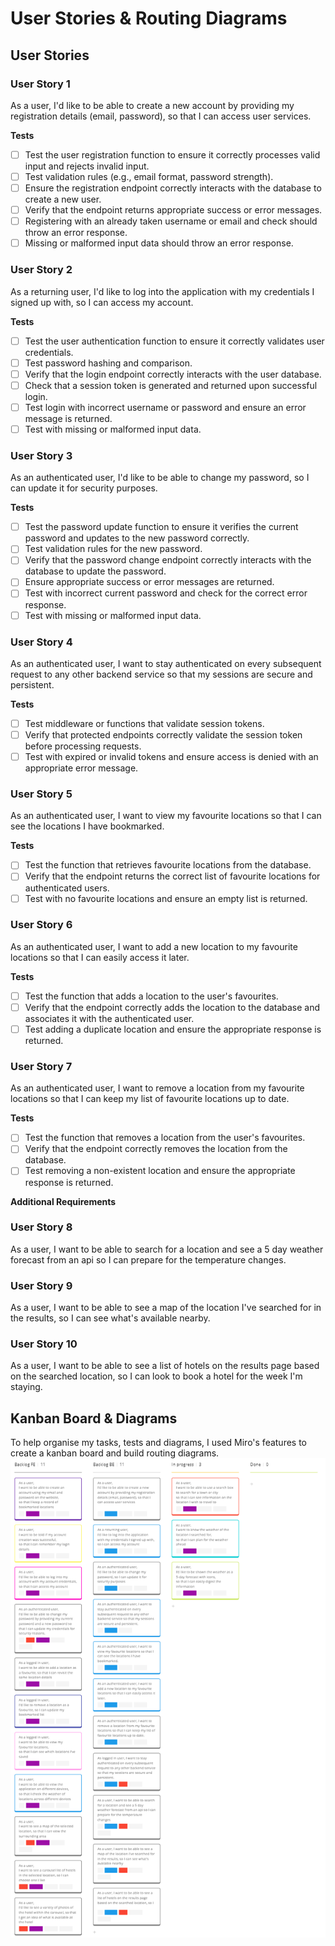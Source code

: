 # User Stories & Routing Diagrams

## User Stories

### User Story 1

As a user, I'd like to be able to create a new account by providing my registration details (email, password), so that I can access user services.

**Tests**

- [ ] Test the user registration function to ensure it correctly processes valid input and rejects invalid input.
- [ ] Test validation rules (e.g., email format, password strength).
- [ ] Ensure the registration endpoint correctly interacts with the database to create a new user.
- [ ] Verify that the endpoint returns appropriate success or error messages.
- [ ] Registering with an already taken username or email and check should throw an error response.
- [ ] Missing or malformed input data should throw an error response.

### User Story 2

As a returning user, I'd like to log into the application with my credentials I signed up with, so I can access my account.

**Tests**

- [ ] Test the user authentication function to ensure it correctly validates user credentials.
- [ ] Test password hashing and comparison.
- [ ] Verify that the login endpoint correctly interacts with the user database.
- [ ] Check that a session token is generated and returned upon successful login.
- [ ] Test login with incorrect username or password and ensure an error message is returned.
- [ ] Test with missing or malformed input data.

### User Story 3

As an authenticated user, I'd like to be able to change my password, so I can update it for security purposes.

**Tests**

- [ ] Test the password update function to ensure it verifies the current password and updates to the new password correctly.
- [ ] Test validation rules for the new password.
- [ ] Verify that the password change endpoint correctly interacts with the database to update the password.
- [ ] Ensure appropriate success or error messages are returned.
- [ ] Test with incorrect current password and check for the correct error response.
- [ ] Test with missing or malformed input data.

### User Story 4

As an authenticated user, I want to stay authenticated on every subsequent request to any other backend service so that my sessions are secure and persistent.

**Tests**

- [ ] Test middleware or functions that validate session tokens.
- [ ] Verify that protected endpoints correctly validate the session token before processing requests.
- [ ] Test with expired or invalid tokens and ensure access is denied with an appropriate error message.

### User Story 5

As an authenticated user, I want to view my favourite locations so that I can see the locations I have bookmarked.

**Tests**

- [ ] Test the function that retrieves favourite locations from the database.
- [ ] Verify that the endpoint returns the correct list of favourite locations for authenticated users.
- [ ] Test with no favourite locations and ensure an empty list is returned.

### User Story 6

As an authenticated user, I want to add a new location to my favourite locations so that I can easily access it later.

**Tests**

- [ ] Test the function that adds a location to the user's favourites.
- [ ] Verify that the endpoint correctly adds the location to the database and associates it with the authenticated user.
- [ ] Test adding a duplicate location and ensure the appropriate response is returned.

### User Story 7

As an authenticated user, I want to remove a location from my favourite locations so that I can keep my list of favourite locations up to date.

**Tests**

- [ ] Test the function that removes a location from the user's favourites.
- [ ] Verify that the endpoint correctly removes the location from the database.
- [ ] Test removing a non-existent location and ensure the appropriate response is returned.

**Additional Requirements**

### User Story 8

As a user, I want to be able to search for a location and see a 5 day weather forecast from an api so I can prepare for the temperature changes.

### User Story 9

As a user, I want to be able to see a map of the location I've searched for in the results, so I can see what's available nearby.

### User Story 10

As a user, I want to be able to see a list of hotels on the results page based on the searched location, so I can look to book a hotel for the week I'm staying.

## Kanban Board & Diagrams

To help organise my tasks, tests and diagrams, I used Miro's features to create a kanban board and build routing diagrams.\
![Kanban Board](image.png)
